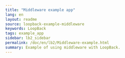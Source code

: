 ```yaml
---
title: "Middleware example app"
lang: en
layout: readme
source: loopback-example-middleware
keywords: LoopBack
tags: example_app
sidebar: lb2_sidebar
permalink: /doc/en/lb2/Middleware-example.html
summary: Example of using middleware with LoopBack.
---
```

